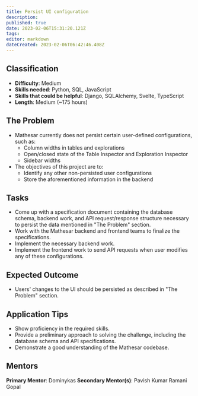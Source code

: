 ```yaml
---
title: Persist UI configuration
description: 
published: true
date: 2023-02-06T15:31:20.121Z
tags: 
editor: markdown
dateCreated: 2023-02-06T06:42:46.408Z
---
```


## Classification
- **Difficulty**: Medium
- **Skills needed**: Python, SQL, JavaScript
- **Skills that could be helpful**: Django, SQLAlchemy, Svelte, TypeScript
- **Length**: Medium (~175 hours)

## The Problem
* Mathesar currently does not persist certain user-defined configurations, such as:
  - Column widths in tables and explorations
  - Open/closed state of the Table Inspector and Exploration Inspector
  - Sidebar widths
* The objectives of this project are to:
  - Identify any other non-persisted user configurations
  - Store the aforementioned information in the backend

## Tasks
* Come up with a specification document containing the database schema, backend work, and API request/response structure necessary to persist the data mentioned in "The Problem" section.
* Work with the Mathesar backend and frontend teams to finalize the specifications.
* Implement the necessary backend work.
* Implement the frontend work to send API requests when user modifies any of these configurations.

## Expected Outcome
* Users' changes to the UI should be persisted as described in "The Problem" section.

## Application Tips
* Show proficiency in the required skills.
* Provide a preliminary approach to solving the challenge, including the database schema and API specifications.
* Demonstrate a good understanding of the Mathesar codebase.

## Mentors
**Primary Mentor**: Dominykas
**Secondary Mentor(s)**: Pavish Kumar Ramani Gopal